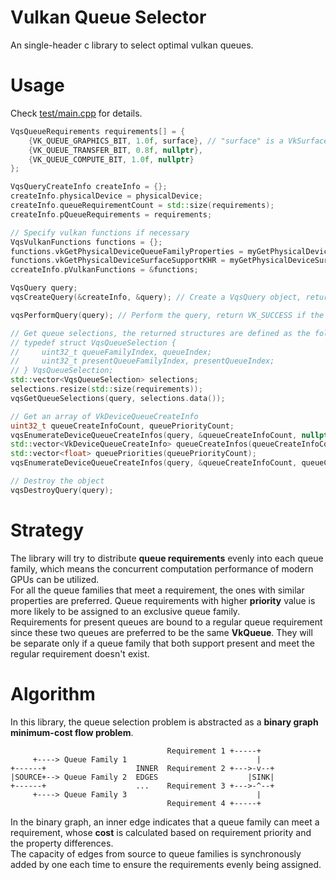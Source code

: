 # Vulkan Queue Selector
An single-header c library to select optimal vulkan queues.
# Usage
Check [test/main.cpp](https://github.com/AdamYuan/VulkanQueueSelector/blob/main/test/main.cpp) for details.
```c++
VqsQueueRequirements requirements[] = {
    {VK_QUEUE_GRAPHICS_BIT, 1.0f, surface}, // "surface" is a VkSurfaceKHR, indicating a present queue is needed
    {VK_QUEUE_TRANSFER_BIT, 0.8f, nullptr},
    {VK_QUEUE_COMPUTE_BIT, 1.0f, nullptr}
};

VqsQueryCreateInfo createInfo = {};
createInfo.physicalDevice = physicalDevice;
createInfo.queueRequirementCount = std::size(requirements);
createInfo.pQueueRequirements = requirements;

// Specify vulkan functions if necessary
VqsVulkanFunctions functions = {};
functions.vkGetPhysicalDeviceQueueFamilyProperties = myGetPhysicalDeviceQueueFamilyProperties;
functions.vkGetPhysicalDeviceSurfaceSupportKHR = myGetPhysicalDeviceSurfaceSupportKHR;
ccreateInfo.pVulkanFunctions = &functions;

VqsQuery query;
vqsCreateQuery(&createInfo, &query); // Create a VqsQuery object, return VK_SUCCESS if success

vqsPerformQuery(query); // Perform the query, return VK_SUCCESS if the requirements can be met

// Get queue selections, the returned structures are defined as the following:
// typedef struct VqsQueueSelection {
//     uint32_t queueFamilyIndex, queueIndex;
//     uint32_t presentQueueFamilyIndex, presentQueueIndex;
// } VqsQueueSelection;
std::vector<VqsQueueSelection> selections;
selections.resize(std::size(requirements));
vqsGetQueueSelections(query, selections.data());

// Get an array of VkDeviceQueueCreateInfo
uint32_t queueCreateInfoCount, queuePriorityCount;
vqsEnumerateDeviceQueueCreateInfos(query, &queueCreateInfoCount, nullptr, &queuePriorityCount, nullptr);
std::vector<VkDeviceQueueCreateInfo> queueCreateInfos(queueCreateInfoCount);
std::vector<float> queuePriorities(queuePriorityCount);
vqsEnumerateDeviceQueueCreateInfos(query, &queueCreateInfoCount, queueCreateInfos.data(), &queuePriorityCount, queuePriorities.data());

// Destroy the object
vqsDestroyQuery(query);
```
# Strategy
The library will try to distribute **queue requirements** evenly into each queue family, which means the concurrent computation performance of modern GPUs can be utilized.  
For all the queue families that meet a requirement, the ones with similar properties are preferred. Queue requirements with higher **priority** value is more likely to be assigned to an exclusive queue family.  
Requirements for present queues are bound to a regular queue requirement since these two queues are preferred to be the same **VkQueue**. They will be separate only if a queue family that both support present and meet the regular requirement doesn't exist.
# Algorithm
In this library, the queue selection problem is abstracted as a **binary graph minimum-cost flow problem**.
```
                                   Requirement 1 +-----+
     +----> Queue Family 1                             |
+------+                    INNER  Requirement 2 +--->-v--+
|SOURCE+--> Queue Family 2  EDGES                    |SINK|
+------+                    ...    Requirement 3 +--->-^--+
     +----> Queue Family 3                             |
                                   Requirement 4 +-----+
```
In the binary graph, an inner edge indicates that a queue family can meet a requirement, whose **cost** is calculated based on requirement priority and the property differences.  
The capacity of edges from source to queue families is synchronously added by one each time to ensure the requirements evenly being assigned.
